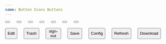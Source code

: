```yaml
---
name: Button Icons Buttons
---
```

  <div class="row">
    <div class="columns three">
        <button type="button" class="btn btn-default" aria-label="Left Align">
          <span class="fa fa-pencil" aria-hidden="true"></span>
        </button>
        <button type="button" class="btn btn-default" aria-label="Left Align">
          <span class="fa fa-trash" aria-hidden="true"></span>
        </button>
        <button type="button" class="btn btn-default" aria-label="Left Align">
          <span class="fa fa-sign-out" aria-hidden="true"></span>
        </button>
        </button>
        <button type="button" class="btn btn-default" aria-label="Left Align">
          <span class="fa fa-floppy-o" aria-hidden="true"></span>
        </button>
        <button type="button" class="btn btn-default" aria-label="Left Align">
          <span class="fa fa-cog" aria-hidden="true"></span>
        </button>
        <button type="button" class="btn btn-default" aria-label="Left Align">
          <span class="fa fa-refresh" aria-hidden="true"></span>
        </button>
        <button type="button" class="btn btn-default" aria-label="Left Align">
          <span class="fa fa-download" aria-hidden="true"></span>
        </button>
  </div>
</div>
</br>
<div class="row">
  <div class="columns three">
    <button type="button" class="btn btn-default">
      <span class="fa fa-pencil" aria-hidden="true"></span> Edit
    </button>
    <button type="button" class="btn btn-default">
      <span class="fa fa-trash" aria-hidden="true"></span> Trash
    </button>
    <button type="button" class="btn btn-default">
      <span class="fa fa-sign-out" aria-hidden="true"></span> sign-out
    </button>
    <button type="button" class="btn btn-default">
      <span class="fa fa-floppy-o" aria-hidden="true"></span> Save
    </button>
    <button type="button" class="btn btn-default">
      <span class="fa fa-cog" aria-hidden="true"></span> Config
    </button>
     <button type="button" class="btn btn-default">
      <span class="fa fa-refresh" aria-hidden="true"></span> Refresh
    </button>
     <button type="button" class="btn btn-default">
      <span class="fa fa-download" aria-hidden="true"></span> Download
    </button>
  </div>
</div>


